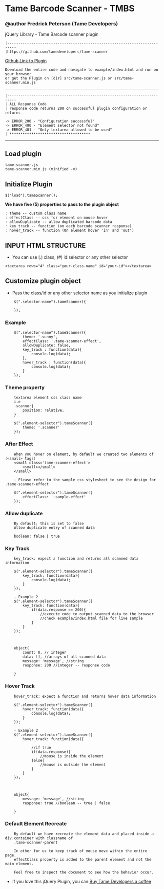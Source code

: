 # Tame Barcode Scanner - TMBS

### @author Fredrick Peterson (Tame Developers)
jQuery Library - Tame Barcode scanner plugin
```
|--------------------------------------------------------------------------
|https://github.com/tamedevelopers/tame-scanner
```
[Github Link to Plugin](https://github.com/tamedevelopers/tame-scanner)

```
Download the entire code and navigate to example/index.html and run on your browser
or get the Plugin on [dir] src/tame-scanner.js or src/tame-scanner.min.js
```

***
```
|--------------------------------------------------------------------------
| ALL Response Code
| response code returns 200 on successful plugin configuration or returns

-> ERROR_200 - "Configuration successful"
-> ERROR_400 - "Element selector not found"
-> ERROR_401 - "Only textarea allowed to be used"
| *************************************
```
***

## Load plugin
```
tame-scanner.js
tame-scanner.min.js (minified -v)
```


## Initialize Plugin
```
$("load").tameScanner();
```

**We have five (5) properties to pass to the plugin object**

```
: theme -- custom class name
: effectClass -- css for element on mouse hover
: allowDuplicate -- allow duplicated barcode data
: key_track -- function (on each barcode scanner response)
: hover_track -- function (On element hover 'in' and 'out')

```

## INPUT HTML STRUCTURE

- You can use (.) class, (#) id selector or any other selector
```
<textarea rows="4" class="your-class-name" id="your-id"></textarea>
```


## Customize plugin object
- Pass the class/id or any other selector name as you initialize plugin 
```
    $(".selector-name").tameScanner({
        
    });
```

### Example 
```
    $(".selector-name").tameScanner({
        theme: '.sunny',
        effectClass: '.tame-scanner-effect',
        allowDuplicate: false,
        key_track : function(data){
            console.log(data);
        },
        hover_track : function(data){
            console.log(data);
        }
    });
```

### Theme property
```
    textarea element css class name 
    i.e 
    .scanner{
        position: relative;
    }

    $(".element-selector").tameScanner({
        theme: '.scanner'
    });
```

### After Effect
```
    When you hover on element, by default we created two elements of (<small> tags)
    <small class='tame-scanner-effect'>
        <small></small>
    </small>

    - Please refer to the sample css stylesheet to see the design for .tame-scanner-effect

    $(".element-selector").tameScanner({
        effectClass: '.sample-effect'
    });
```

### Allow duplicate
```
    By default; this is set to false
    Allow duplicate entry of scanned data

    boolean: false | true
```

### Key Track
```
    key_track: expect a function and returns all scanned data information

    $(".element-selector").tameScanner({
        key_track: function(data){
            console.log(data);
        }
    });

    - Example 2
    $(".element-selector").tameScanner({
        key_track: function(data){
            if(data.response == 200){
                //execute code to output scanned data to the browser
                //check example/index.html file for live sample
            }
        }
    });


    
    object{
        count: 0, // integer
        data: [], //arrays of all scanned data
        message: 'message', //string
        response: 200 //integer -- response code
        
    }
```

### Hover Track
```
    hover_track: expect a function and returns hover data information

    $(".element-selector").tameScanner({
        hover_track: function(data){
            console.log(data);
        }
    });

    - Example 2
    $(".element-selector").tameScanner({
        hover_track: function(data){

            //if true
            if(data.response){ 
                //mouse is inside the element
            }else{
                //mouse is outside the element
            }
        }
    });


    
    object{
        message: 'message', //string
        response: true //boolean -- true | false
        
    }
```

### Default Element Recreate
```
    By default we have recreate the element data and placed inside a div.container with classname of
    .tame-scanner-parent

    In other for us to keep track of mouse move within the entire page.
    effectClass property is added to the parent element and not the main element.

    Feel free to inspect the document to see how the behavior occur.
```




- If you love this jQuery Plugin, you can [Buy Tame Developers a coffee](https://www.buymeacoffee.com/tamedevelopers)


